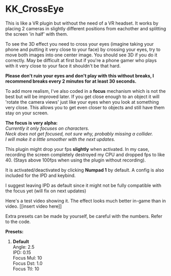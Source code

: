 # KK_CrossEye

This is like a VR plugin but without the need of a VR headset. It works by placing 2 cameras in slightly different positions from eachother and splitting the screen 'in half' with them.

To see the 3D effect you need to cross your eyes (imagine taking your phone and putting it very close to your face) by crossing your eyes, try to move both images into one center image. You should see 3D if you do it correctly. May be difficult at first but if you're a phone gamer who plays with it very close to your face it shouldn't be that hard. 

**Please don't ruin your eyes and don't play with this without breaks, I recommend breaks every 2 minutes for at least 30 seconds.**

To add more realism, I've also coded in a **focus** mechanism which is not the best but will be improved later. If you get close enough to an object it will 'rotate the camera views' just like your eyes when you look at something very close. This allows you to get even closer to objects and still have them stay on your screen.

**The focus is very alpha:**  
   *Currently it only focuses on characters.*  
   *Neck does not get focused, not sure why, probably missing a collider.*  
   *I will make it a little smoother with the next updates.*  

This plugin might drop your fps **slightly** when activated. 
In my case, recording the screen completely destroyed my CPU and dropped fps to like 40. (Stays above 100fps when using the plugin without recording).

It is activated/deactivated by clicking **Numpad 1** by default. 
A config is also included for the IPD and keybind.

I suggest leaving IPD as default since it might not be fully compatible with the focus yet (will fix on next updates)

Here's a test video showing it. The effect looks much better in-game than in video. [[insert video here]]

Extra presets can be made by yourself, be careful with the numbers. Refer to the code.

**Presets:**  
1. **Default**  
   Angle: 2.5  
   IPD: 0.15  
   Focus Mul: 10  
   Focus Dst: 1.0  
   Focus Ttl: 10  
